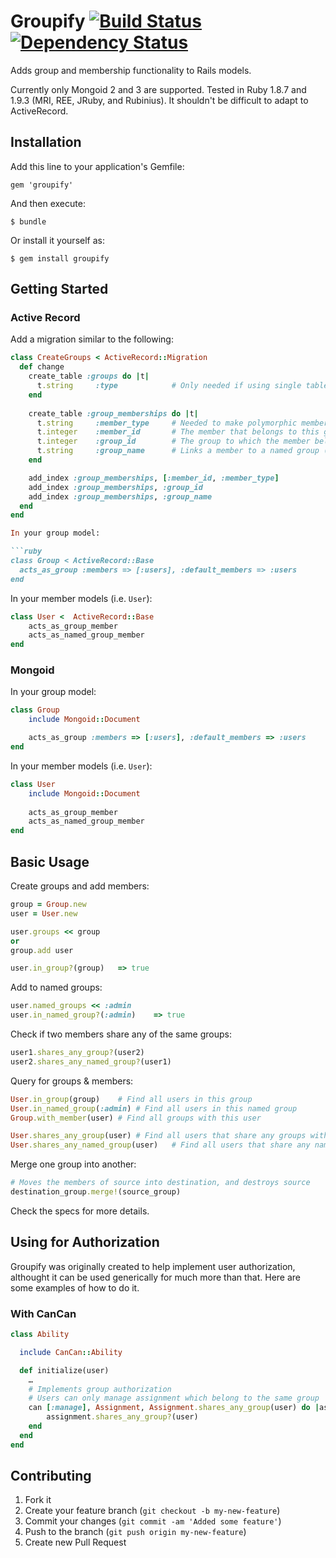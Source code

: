 # Groupify [![Build Status](https://secure.travis-ci.org/dwbutler/groupify.png)](http://travis-ci.org/dwbutler/groupify) [![Dependency Status](https://gemnasium.com/dwbutler/groupify.png)](https://gemnasium.com/dwbutler/groupify)
Adds group and membership functionality to Rails models.

Currently only Mongoid 2 and 3 are supported. Tested in Ruby 1.8.7 and 1.9.3 (MRI, REE, JRuby, and Rubinius).
It shouldn't be difficult to adapt to ActiveRecord.

## Installation

Add this line to your application's Gemfile:

    gem 'groupify'

And then execute:

    $ bundle

Or install it yourself as:

    $ gem install groupify

## Getting Started
### Active Record
Add a migration similar to the following:
```ruby
class CreateGroups < ActiveRecord::Migration
  def change
    create_table :groups do |t|
      t.string     :type			# Only needed if using single table inheritence
    end
    
    create_table :group_memberships do |t|
      t.string     :member_type		# Needed to make polymorphic members work
      t.integer    :member_id		# The member that belongs to this group
      t.integer    :group_id		# The group to which the member belongs
      t.string     :group_name		# Links a member to a named group (if using named groups)
    end

    add_index :group_memberships, [:member_id, :member_type]
    add_index :group_memberships, :group_id
    add_index :group_memberships, :group_name
  end
end

In your group model:

```ruby
class Group < ActiveRecord::Base  
  acts_as_group :members => [:users], :default_members => :users
end
```

In your member models (i.e. `User`):

```ruby
class User <  ActiveRecord::Base
	acts_as_group_member
	acts_as_named_group_member
end
```

### Mongoid
In your group model:

```ruby
class Group
	include Mongoid::Document

	acts_as_group :members => [:users], :default_members => :users
end
```

In your member models (i.e. `User`):

```ruby
class User
	include Mongoid::Document
	
	acts_as_group_member
	acts_as_named_group_member
end
```

## Basic Usage

Create groups and add members:

```ruby
group = Group.new
user = User.new

user.groups << group
or
group.add user

user.in_group?(group)	=> true
```

Add to named groups:

```ruby
user.named_groups << :admin
user.in_named_group?(:admin)	=> true
```

Check if two members share any of the same groups:

```ruby
user1.shares_any_group?(user2)
user2.shares_any_named_group?(user1)
```

Query for groups & members:

```ruby
User.in_group(group)	# Find all users in this group
User.in_named_group(:admin)	# Find all users in this named group
Group.with_member(user)	# Find all groups with this user

User.shares_any_group(user)	# Find all users that share any groups with this user
User.shares_any_named_group(user)	# Find all users that share any named groups with this user
```

Merge one group into another:

```ruby
# Moves the members of source into destination, and destroys source
destination_group.merge!(source_group)
```

Check the specs for more details.

## Using for Authorization
Groupify was originally created to help implement user authorization, althought it can be used
generically for much more than that. Here are some examples of how to do it.

### With CanCan

```ruby
class Ability

  include CanCan::Ability

  def initialize(user)
    …
    # Implements group authorization
    # Users can only manage assignment which belong to the same group
    can [:manage], Assignment, Assignment.shares_any_group(user) do |assignment|
    	assignment.shares_any_group?(user)
  	end
  end
end
```

## Contributing

1. Fork it
2. Create your feature branch (`git checkout -b my-new-feature`)
3. Commit your changes (`git commit -am 'Added some feature'`)
4. Push to the branch (`git push origin my-new-feature`)
5. Create new Pull Request
